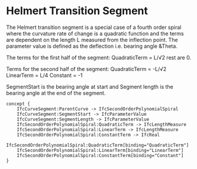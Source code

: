 Helmert Transition Segment
==========================

The Helmert transition segment is a special case of a fourth order spiral where the curvature rate of change is a quadratic function and the terms are dependent on the length L measured from the inflection point. The parameter value is defined as the deflection i.e. bearing angle &Theta.

The terms for the first half of the segment:
QuadraticTerm = L/√2
rest are 0.

Terms for the second half of the segment:
QuadraticTerm =  -L/√2
LinearTerm = L/4
Constant = -1

SegmentStart is the bearing angle at start and Segment length is the bearing angle at the end of the segment.

```
concept {
    IfcCurveSegment:ParentCurve -> IfcSecondOrderPolynomialSpiral
    IfcCurveSegment:SegmentStart -> IfcParameterValue
    IfcCurveSegment:SegmentLength -> IfcParameterValue
    IfcSecondOrderPolynomialSpiral:QuadraticTerm -> IfcLengthMeasure
    IfcSecondOrderPolynomialSpiral:LinearTerm -> IfcLengthMeasure
    IfcSecondOrderPolynomialSpiral:ConstantTerm -> IfcReal
    IfcSecondOrderPolynomialSpiral:QuadraticTerm[binding="QuadraticTerm"]
    IfcSecondOrderPolynomialSpiral:LinearTerm[binding="LinearTerm"]
    IfcSecondOrderPolynomialSpiral:ConstantTerm[binding="Constant"]
}
```
